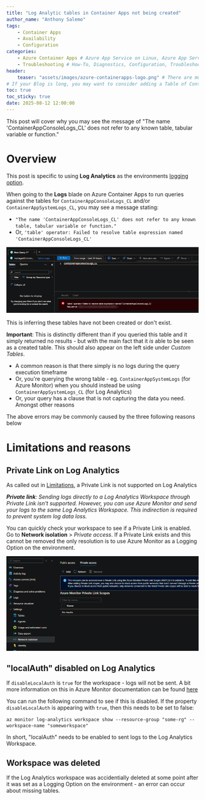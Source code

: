```yaml
---
title: "Log Analytic tables in Container Apps not being created"
author_name: "Anthony Salemo"
tags:
    - Container Apps
    - Availability
    - Configuration
categories:
    - Azure Container Apps # Azure App Service on Linux, Azure App Service on Windows, Function App, Azure VM, Azure SDK
    - Troubleshooting # How-To, Diagnostics, Configuration, Troubleshooting, Performance
header:
    teaser: "assets/images/azure-containerapps-logo.png" # There are multiple logos that can be used in "/assets/images" if you choose to add one.
# If your Blog is long, you may want to consider adding a Table of Contents by adding the following two settings.
toc: true
toc_sticky: true
date: 2025-08-12 12:00:00
---
```

This post will cover why you may see the message of "The name 'ContainerAppConsoleLogs_CL' does not refer to any known table, tabular variable or function."

# Overview
This post is specific to using **Log Analytics** as the environments [logging option](https://learn.microsoft.com/en-us/azure/container-apps/log-options?pivots=azure-portal#configure-logging-options).

When going to the **Logs** blade on Azure Container Apps to run queries against the tables for `ContainerAppConsoleLogs_CL` and/or `ContainerAppSystemLogs_CL`, you may see a message stating:
- `"The name 'ContainerAppConsoleLogs_CL' does not refer to any known table, tabular variable or function."`
- Or, `'table' operator: Failed to resolve table expression named 'ContainerAppConsoleLogs_CL'`


![Log Analytic tables missing with error](/media/2025/08/law-no-tables-1.png)

This is inferring these tables have not been created or don't exist. 

**Important**: This is distinctly different than if you queried this table and it simply returned no results - but with the main fact that it _is_ able to be seen as a created table. This should also appear on the left side under _Custom Tables_.
- A common reason is that there simply is no logs during the query execution timeframe
- Or, you're querying the wrong table - eg. `ContainerAppSystemLogs` (for Azure Monitor) when you should instead be using `ContainerAppSystemLogs_CL` (for Log Analytics)
- Or, your query has a clause that is not capturing the data you need. Amongst other reasons

The above errors may be commonly caused by the three following reasons below

# Limitations and reasons
## Private Link on Log Analytics
As called out in [Limitations](https://learn.microsoft.com/en-us/azure/container-apps/log-options?pivots=azure-portal#limitations), a Private Link is not supported on Log Analytics

_**Private link**: Sending logs directly to a Log Analytics Workspace through Private Link isn't supported. However, you can use Azure Monitor and send your logs to the same Log Analytics Workspace. This indirection is required to prevent system log data loss._

You can quickly check your workspace to see if a Private Link is enabled. Go to **Network isolation** > _Private access_. If a Private Link exists and this cannot be removed the only resolution is to use Azure Monitor as a Logging Option on the environment.

![Network isolation blade on Log Analytics](/media/2025/08/law-no-tables-2.png)

## "localAuth" disabled on Log Analytics
If `disableLocalAuth` is `true` for the workspace - logs will not be sent. A bit more information on this in Azure Monitor documentation can be found [here](https://learn.microsoft.com/en-us/previous-versions/azure/azure-monitor/logs/azure-ad-authentication-logs?tabs=azure-cli#disable-local-authentication-for-log-analytics-workspaces)


You can run the following command to see if this is disabled. If the property `disableLocalAuth` is appearing with `true`, then this needs to be set to false:

```
az monitor log-analytics workspace show --resource-group "some-rg" --workspace-name "someworkspace"
```

In short, "localAuth" needs to be enabled to sent logs to the Log Analytics Workspace.

## Workspace was deleted
If the Log Analytics workspace was accidentially deleted at some point after it was set as a Logging Option on the environment - an error can occur about missing tables.
